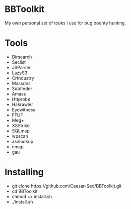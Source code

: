 # BBToolkit

My own personal set of tooks I use for bug bounty hunting.

# Tools

 <ul>
  <li>Dirsearch</li>
  <li>Seclist</li>
  <li>JSParser</li>
  <li>LazyS3</li>
  <li>Crtndustry</li>
  <li>Massdns</li>
  <li>Subfinder</li>
  <li>Amass</li>
  <li>Httprobe</li>
  <li>Hakrawler</li>
  <li>Eyewitness</li>
  <li>FFUF</li>
  <li>Meg+</li>
  <li>XSStrike</li>
  <li>SQLmap</li>
  <li>wpscan</li>
  <li>asnlookup</li>
  <li>nmap</li>
 <li>gau</li>
</ul>


# Installing
 <ul>
  <li>git clone https://github.com/Caesar-Sec/BBToolkit.git</li>
  <li>cd BBToolkit</li>
  <li>chmod +x install.sh</li>
 <li>./install.sh</li>
</ul>
